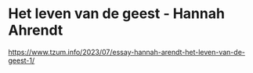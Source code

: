 # Het leven van de geest - Hannah Ahrendt
https://www.tzum.info/2023/07/essay-hannah-arendt-het-leven-van-de-geest-1/